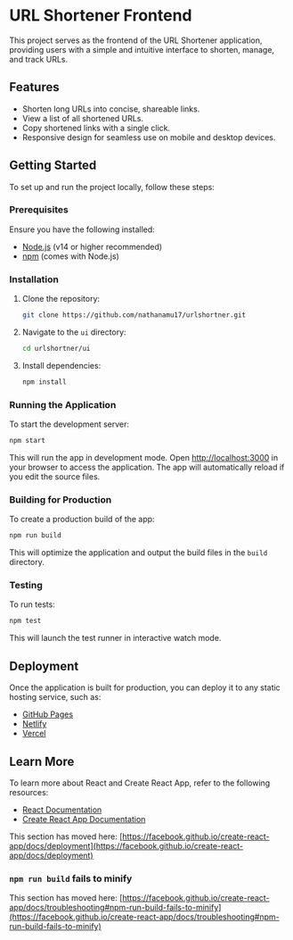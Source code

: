 
# URL Shortener Frontend

This project serves as the frontend of the URL Shortener application, providing users with a simple and intuitive interface to shorten, manage, and track URLs.

## Features

- Shorten long URLs into concise, shareable links.
- View a list of all shortened URLs.
- Copy shortened links with a single click.
- Responsive design for seamless use on mobile and desktop devices.

## Getting Started

To set up and run the project locally, follow these steps:

### Prerequisites

Ensure you have the following installed:
- [Node.js](https://nodejs.org/) (v14 or higher recommended)
- [npm](https://www.npmjs.com/) (comes with Node.js)

### Installation

1. Clone the repository:
   ```bash
   git clone https://github.com/nathanamu17/urlshortner.git
   ```

2. Navigate to the `ui` directory:
   ```bash
   cd urlshortner/ui
   ```

3. Install dependencies:
   ```bash
   npm install
   ```

### Running the Application

To start the development server:

```bash
npm start
```

This will run the app in development mode. Open [http://localhost:3000](http://localhost:3000) in your browser to access the application. The app will automatically reload if you edit the source files.

### Building for Production

To create a production build of the app:

```bash
npm run build
```

This will optimize the application and output the build files in the `build` directory.

### Testing

To run tests:

```bash
npm test
```

This will launch the test runner in interactive watch mode.

## Deployment

Once the application is built for production, you can deploy it to any static hosting service, such as:
- [GitHub Pages](https://pages.github.com/)
- [Netlify](https://www.netlify.com/)
- [Vercel](https://vercel.com/)

## Learn More

To learn more about React and Create React App, refer to the following resources:
- [React Documentation](https://reactjs.org/)
- [Create React App Documentation](https://facebook.github.io/create-react-app/docs/getting-started)


This section has moved here: [https://facebook.github.io/create-react-app/docs/deployment](https://facebook.github.io/create-react-app/docs/deployment)

### `npm run build` fails to minify

This section has moved here: [https://facebook.github.io/create-react-app/docs/troubleshooting#npm-run-build-fails-to-minify](https://facebook.github.io/create-react-app/docs/troubleshooting#npm-run-build-fails-to-minify)
